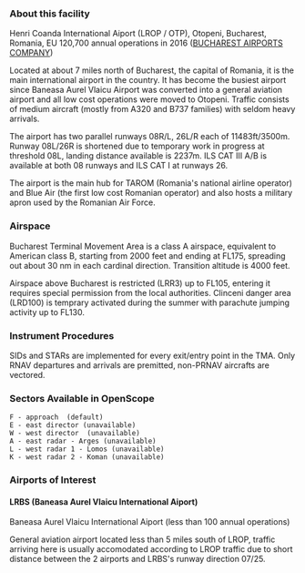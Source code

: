 ### About this facility
Henri Coanda International Aiport (LROP / OTP), Otopeni, Bucharest, Romania, EU
120,700 annual operations in 2016 ([BUCHAREST AIRPORTS COMPANY](http://www.bucharestairports.ro/ro/noutati/trafic-aerian-record-in-anul-2016))

Located at about 7 miles north of Bucharest, the capital of Romania, it is the main international airport in the country. It has become the busiest airport since Baneasa Aurel Vlaicu Airport was converted into a general aviation airport and all low cost operations were moved to Otopeni. Traffic consists of medium aircraft (mostly from A320 and B737 families) with seldom heavy arrivals.

The airport has two parallel runways 08R/L, 26L/R each of 11483ft/3500m. Runway 08L/26R is shortened due to temporary work in progress at threshold 08L, landing distance available is 2237m. ILS CAT III A/B is available at both 08 runways and ILS CAT I at runways 26.

The airport is the main hub for TAROM (Romania's national airline operator) and Blue Air (the first low cost Romanian operator) and also hosts a military apron used by the Romanian Air Force.

### Airspace
Bucharest Terminal Movement Area is a class A airspace, equivalent to American class B, starting from 2000 feet and ending at FL175, spreading out about 30 nm in each cardinal direction. Transition altitude is 4000 feet.

Airspace above Bucharest is restricted (LRR3) up to FL105, entering it requires special permission from the local authorities. Clinceni danger area (LRD100) is temprary activated during the summer with parachute jumping activity up to FL130. 

### Instrument Procedures
SIDs and STARs are implemented for every exit/entry point in the TMA. Only RNAV departures and arrivals are premitted, non-PRNAV aircrafts are vectored.

### Sectors Available in OpenScope

```
F - approach  (default)
E - east director (unavailable)
W - west director  (unavailable)
A - east radar - Arges (unavailable)
L - west radar 1 - Lomos (unavailable)
K - west radar 2 - Koman (unavailable)
```

### Airports of Interest

#### LRBS (Baneasa Aurel Vlaicu International Aiport)
Baneasa Aurel Vlaicu International Aiport (less than 100 annual operations)

General aviation airport located less than 5 miles south of LROP, traffic arriving here is usually accomodated according to LROP traffic due to short distance between the 2 airports and LRBS's runway direction 07/25.


